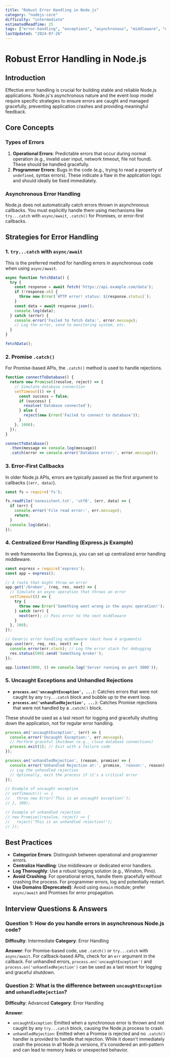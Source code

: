 ```yaml
---
title: "Robust Error Handling in Node.js"
category: "nodejs-core"
difficulty: "intermediate"
estimatedReadTime: 25
tags: ["error-handling", "exceptions", "asynchronous", "middleware", "nodejs-core"]
lastUpdated: "2024-07-26"
---
```


# Robust Error Handling in Node.js

## Introduction

Effective error handling is crucial for building stable and reliable Node.js applications. Node.js's asynchronous nature and the event loop model require specific strategies to ensure errors are caught and managed gracefully, preventing application crashes and providing meaningful feedback.

## Core Concepts

### Types of Errors

1.  **Operational Errors**: Predictable errors that occur during normal operation (e.g., invalid user input, network timeout, file not found). These should be handled gracefully.
2.  **Programmer Errors**: Bugs in the code (e.g., trying to read a property of `undefined`, syntax errors). These indicate a flaw in the application logic and should ideally be fixed immediately.

### Asynchronous Error Handling

Node.js does not automatically catch errors thrown in asynchronous callbacks. You must explicitly handle them using mechanisms like `try...catch` with `async/await`, `.catch()` for Promises, or error-first callbacks.

## Strategies for Error Handling

### 1. `try...catch` with `async/await`

This is the preferred method for handling errors in asynchronous code when using `async/await`.

```javascript
async function fetchData() {
  try {
    const response = await fetch('https://api.example.com/data');
    if (!response.ok) {
      throw new Error(`HTTP error! status: ${response.status}`);
    }
    const data = await response.json();
    console.log(data);
  } catch (error) {
    console.error('Failed to fetch data:', error.message);
    // Log the error, send to monitoring system, etc.
  }
}

fetchData();
```

### 2. Promise `.catch()`

For Promise-based APIs, the `.catch()` method is used to handle rejections.

```javascript
function connectToDatabase() {
  return new Promise((resolve, reject) => {
    // Simulate database connection
    setTimeout(() => {
      const success = false;
      if (success) {
        resolve('Database connected');
      } else {
        reject(new Error('Failed to connect to database'));
      }
    }, 1000);
  });
}

connectToDatabase()
  .then(message => console.log(message))
  .catch(error => console.error('Database error:', error.message));
```

### 3. Error-First Callbacks

In older Node.js APIs, errors are typically passed as the first argument to callbacks (`(err, data)`).

```javascript
const fs = require('fs');

fs.readFile('nonexistent.txt', 'utf8', (err, data) => {
  if (err) {
    console.error('File read error:', err.message);
    return;
  }
  console.log(data);
});
```

### 4. Centralized Error Handling (Express.js Example)

In web frameworks like Express.js, you can set up centralized error handling middleware.

```javascript
const express = require('express');
const app = express();

// A route that might throw an error
app.get('/broken', (req, res, next) => {
  // Simulate an async operation that throws an error
  setTimeout(() => {
    try {
      throw new Error('Something went wrong in the async operation!');
    } catch (err) {
      next(err); // Pass error to the next middleware
    }
  }, 100);
});

// Generic error handling middleware (must have 4 arguments)
app.use((err, req, res, next) => {
  console.error(err.stack); // Log the error stack for debugging
  res.status(500).send('Something broke!');
});

app.listen(3000, () => console.log('Server running on port 3000'));
```

### 5. Uncaught Exceptions and Unhandled Rejections

*   **`process.on('uncaughtException', ...)`**: Catches errors that were not caught by any `try...catch` block and bubble up to the event loop.
*   **`process.on('unhandledRejection', ...)`**: Catches Promise rejections that were not handled by a `.catch()` block.

These should be used as a last resort for logging and gracefully shutting down the application, not for regular error handling.

```javascript
process.on('uncaughtException', (err) => {
  console.error('Uncaught Exception:', err.message);
  // Perform graceful shutdown (e.g., close database connections)
  process.exit(1); // Exit with a failure code
});

process.on('unhandledRejection', (reason, promise) => {
  console.error('Unhandled Rejection at:', promise, 'reason:', reason);
  // Log the unhandled rejection
  // Optionally, exit the process if it's a critical error
});

// Example of uncaught exception
// setTimeout(() => {
//   throw new Error('This is an uncaught exception!');
// }, 100);

// Example of unhandled rejection
// new Promise((resolve, reject) => {
//   reject('This is an unhandled rejection!');
// });
```

## Best Practices

*   **Categorize Errors**: Distinguish between operational and programmer errors.
*   **Centralize Handling**: Use middleware or dedicated error handlers.
*   **Log Thoroughly**: Use a robust logging solution (e.g., Winston, Pino).
*   **Avoid Crashing**: For operational errors, handle them gracefully without crashing the process. For programmer errors, log and potentially restart.
*   **Use Domains (Deprecated)**: Avoid using `domain` module; prefer `async/await` and Promises for error propagation.

## Interview Questions & Answers

### Question 1: How do you handle errors in asynchronous Node.js code?
**Difficulty**: Intermediate
**Category**: Error Handling

**Answer**: For Promise-based code, use `.catch()` or `try...catch` with `async/await`. For callback-based APIs, check for an `err` argument in the callback. For unhandled errors, `process.on('uncaughtException')` and `process.on('unhandledRejection')` can be used as a last resort for logging and graceful shutdown.

### Question 2: What is the difference between `uncaughtException` and `unhandledRejection`?
**Difficulty**: Advanced
**Category**: Error Handling

**Answer**:
*   `uncaughtException`: Emitted when a synchronous error is thrown and not caught by any `try...catch` block, causing the Node.js process to crash.
*   `unhandledRejection`: Emitted when a Promise is rejected and no `.catch()` handler is provided to handle that rejection. While it doesn't immediately crash the process in all Node.js versions, it's considered an anti-pattern and can lead to memory leaks or unexpected behavior.

